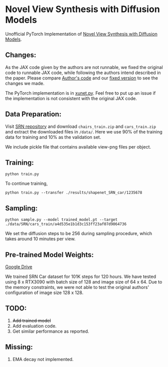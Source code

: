 # Novel View Synthesis with Diffusion Models

Unofficial PyTorch Implementation of [Novel View Synthesis with Diffusion Models](https://3d-diffusion.github.io/).

## Changes:

As the JAX code given by the authors are not runnable, we fixed the original code to runnable JAX code, while following the authors intend described in the paper. Please compare [Author's code](original_jax_code/original_code.py) and our [fixed version](original_jax_code/original_code_fixed.py) to see the changes we made.

The PyTorch implementation is in [xunet.py](xunet.py). Feel free to put up an issue if the implementation is not consistent with the original JAX code. 

## Data Preparation:

Visit [SRN repository](https://github.com/vsitzmann/scene-representation-networks) and download `chairs_train.zip` and `cars_train.zip` and extract the downloaded files in `/data/`. Here we use 90% of the training data for training and 10% as the validation set.

We include pickle file that contains available view-png files per object. 

## Training:

```
python train.py
```

To continue training, 

```
python train.py --transfer ./results/shapenet_SRN_car/1235678
```

## Sampling:

```
python sample.py --model trained_model.pt --target ./data/SRN/cars_train/a4d535e1b1d3c153ff23af07d9064736
```

We set the diffusion steps to be 256 during sampling procedure, which takes around 10 minutes per view. 

## Pre-trained Model Weights:

[Google Drive](https://drive.google.com/file/d/1GarX4DA2FNPHeAUbzSkV1RuJC0Ci-SE5/view?usp=sharing)

We trained SRN Car dataset for 101K steps for 120 hours. We have tested using 8 x RTX3090 with batch size of 128 and image size of 64 x 64. Due to the memory constraints, we were not able to test the original authors' configuration of image size 128 x 128.


## TODO:
1. ~~Add trained model~~
2. Add evaluation code.
3. Get similar performance as reported.

## Missing:
1. EMA decay not implemented.
